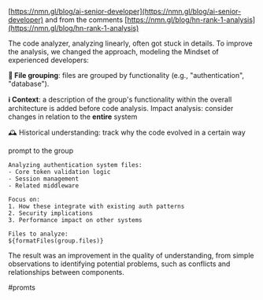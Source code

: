 <!--
date: 2025-01-06T19:06:08
-->

[https://nmn.gl/blog/ai-senior-developer](https://nmn.gl/blog/ai-senior-developer) 
and from the comments [https://nmn.gl/blog/hn-rank-1-analysis](https://nmn.gl/blog/hn-rank-1-analysis) 

The code analyzer, analyzing linearly, often got stuck in details. To improve the analysis, we changed the approach, modeling the Mindset of experienced developers:

**📝 File grouping**: files are grouped by functionality (e.g., "authentication", "database").

**ℹ️ Context**: a description of the group's functionality within the overall architecture is added before code analysis. Impact analysis: consider changes in relation to the **entire**  system

🕰 Historical understanding: track why the code evolved in a certain way

prompt to the group

    Analyzing authentication system files:
    - Core token validation logic
    - Session management
    - Related middleware
    
    Focus on:
    1. How these integrate with existing auth patterns
    2. Security implications
    3. Performance impact on other systems

    Files to analyze:
    ${formatFiles(group.files)}


The result was an improvement in the quality of understanding, from simple observations to identifying potential problems, such as conflicts and relationships between components.


#promts 